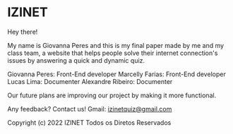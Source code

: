 # IZINET

Hey there!

My name is Giovanna Peres and this is my final paper made by me and my class team, a website that helps people solve their internet connection's issues by answering a quick and dynamic quiz.


Giovanna Peres: Front-End developer
Marcelly Farias: Front-End developer
Lucas Lima: Documenter
Alexandre Ribeiro: Documenter


Our future plans are improving our project by making it more functional.

Any feedback? Contact us! Gmail: izinetquiz@gmail.com

Copyright (c) 2022 IZINET Todos os Diretos Reservados
